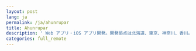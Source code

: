 ```yaml
---
layout: post
lang: ja
permalink: /ja/ahunrupar
title: Ahunrupar
description: ' Web アプリ・iOS アプリ開発。開発拠点は北海道、東京、神奈川、香川。農業や飲食など色々挑戦中。 '
categories: full_remote
---
```

